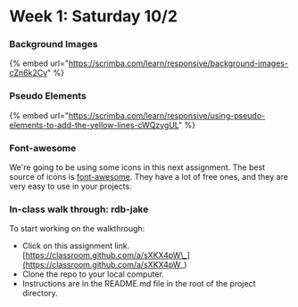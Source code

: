 # Week 1: Saturday 10/2

### Background Images

{% embed url="https://scrimba.com/learn/responsive/background-images-cZn6k2Cv" %}

### Pseudo Elements

{% embed url="https://scrimba.com/learn/responsive/using-pseudo-elements-to-add-the-yellow-lines-cWQzygUL" %}

### Font-awesome

We're going to be using some icons in this next assignment. The best source of icons is [font-awesome](https://fontawesome.com/). They have a lot of free ones, and they are very easy to use in your projects.

### In-class walk through: rdb-jake

To start working on the walkthrough:

* Click on this assignment link. [https://classroom.github.com/a/sXKX4pW\_](https://classroom.github.com/a/sXKX4pW_)
* Clone the repo to your local computer.
* Instructions are in the README.md file in the root of the project directory.

